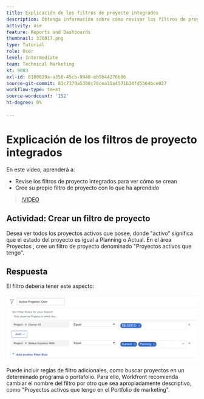 ```yaml
---
title: Explicación de los filtros de proyecto integrados
description: Obtenga información sobre cómo revisar los filtros de proyecto integrados para ver cómo se crean y crear su propio filtro de proyecto en [!DNL  Workfront].
activity: use
feature: Reports and Dashboards
thumbnail: 336817.png
type: Tutorial
role: User
level: Intermediate
team: Technical Marketing
kt: 9083
exl-id: 8180029a-a350-45cb-9948-eb5b44276b86
source-git-commit: 83c7379a5398c78cea31a4571b34fd5b64bce027
workflow-type: tm+mt
source-wordcount: '152'
ht-degree: 0%

---
```


# Explicación de los filtros de proyecto integrados

En este vídeo, aprenderá a:

* Revise los filtros de proyecto integrados para ver cómo se crean
* Cree su propio filtro de proyecto con lo que ha aprendido

>[!VIDEO](https://video.tv.adobe.com/v/336817/?quality=12)


## Actividad: Crear un filtro de proyecto

Desea ver todos los proyectos activos que posee, donde &quot;activo&quot; significa que el estado del proyecto es igual a Planning o Actual. En el área Proyectos , cree un filtro de proyecto denominado &quot;Proyectos activos que tengo&quot;.

## Respuesta

El filtro debería tener este aspecto:

![Imagen de la pantalla para crear un filtro de proyecto](assets/opening-built-in-project-filters-1.png)

Puede incluir reglas de filtro adicionales, como buscar proyectos en un determinado programa o portafolio. Para ello, Workfront recomienda cambiar el nombre del filtro por otro que sea apropiadamente descriptivo, como &quot;Proyectos activos que tengo en el Portfolio de marketing&quot;.
